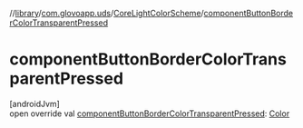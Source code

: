 //[library](../../../index.md)/[com.glovoapp.uds](../index.md)/[CoreLightColorScheme](index.md)/[componentButtonBorderColorTransparentPressed](component-button-border-color-transparent-pressed.md)

# componentButtonBorderColorTransparentPressed

[androidJvm]\
open override val [componentButtonBorderColorTransparentPressed](component-button-border-color-transparent-pressed.md): [Color](https://developer.android.com/reference/kotlin/androidx/compose/ui/graphics/Color.html)
